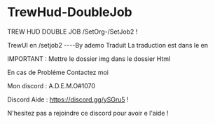 # TrewHud-DoubleJob
TREW HUD DOUBLE JOB /SetOrg-/SetJob2 !

TrewUI en /setjob2 ----By ademo Traduit La traduction est dans le en

IMPORTANT : Mettre le dossier img dans le dossier Html

En cas de Probléme Contactez moi

Mon discord : A.D.E.M.O#1070

Discord Aide : https://discord.gg/ySGru5 !

N'hesitez pas a rejoindre ce discord pour avoir e l'aide !
